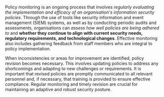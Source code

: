
Policy monitoring is an ongoing process that involves *regularly evaluating the implementation and efficacy of an organisation's information security policies*. Through the use of tools like security information and event management (SIEM) systems, as well as by conducting periodic audits and assessments, organisations can *assess how well policies are being adhered to* and **whether they continue to align with current security needs, regulatory requirements, and technological changes**. Effective monitoring also includes gathering feedback from staff members who are integral to policy implementation.

When inconsistencies or areas for improvement are identified, policy revision becomes necessary. This involves updating policies to address any shortcomings and adapting to new challenges or requirements. It is important that revised policies are promptly communicated to all relevant personnel and, if necessary, that training is provided to ensure effective compliance. Regular monitoring and timely revision are crucial for maintaining an adaptive and robust security posture.